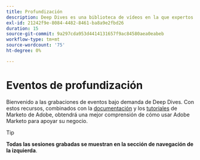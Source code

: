 ```yaml
---
title: Profundización
description: Deep Dives es una biblioteca de vídeos en la que expertos y compañeros han compartido sus ideas y pensamientos sobre la mejor manera de utilizar Adobe Marketo.
exl-id: 21242f9e-8084-4482-8461-ba8a9e2fbd26
duration: 15
source-git-commit: 9a297cda953d4414131657f9ac84580aea0eabeb
workflow-type: tm+mt
source-wordcount: '75'
ht-degree: 0%

---
```


# Eventos de profundización

Bienvenido a las grabaciones de eventos bajo demanda de Deep Dives. Con estos recursos, combinados con la [documentación](https://experienceleague.adobe.com/docs/marketo-engage.html) y los [tutoriales](https://experienceleague.adobe.com/docs/marketo-learn/tutorials/overview.html) de Marketo de Adobe, obtendrá una mejor comprensión de cómo usar Adobe Marketo para apoyar su negocio.

>[!TIP]
>
>**Todas las sesiones grabadas se muestran en la sección de navegación de la izquierda**.
